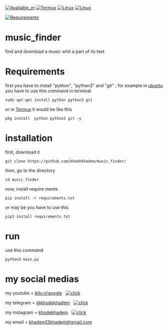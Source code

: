 
[![Available_in](https://img.shields.io/badge/-Available%20in-555)]()
[![Termux](https://img.shields.io/badge/-TERMUX-blue)](https://play.google.com/store/apps/details?id=com.termux&hl=en_US&gl=US)
[![Linux](https://img.shields.io/badge/-LINUX-blue)](https://ubuntu.com/)
[![Linux](https://img.shields.io/badge/-WINDOWS-blue)](https://www.microsoft.com/en-us/windows)



[![Requirements](https://img.shields.io/badge/Requirements-python3%20%2F%20git-blue)]()






# music_finder
find and download a music whit a part of its text

# Requirements

first you have to install "python", "python3" and "git" ; for example in [ubuntu](ubuntu.com) you have to use this command in terminal

    sudo apt-get install python python3 git
or in [Termux](https://play.google.com/store/apps/details?id=com.termux&hl=en_US&gl=US) it would be like this
    
    pkg install  python python3 git -y


# installation
first, download it

    git clone https://github.com/khodekhadem/music_finder/

then, go to the directory

    cd music_finder

now, install require ments

    pip install -r requirements.txt

or may be you have to use this

    pip3 install requirements.txt

# run

use this command

    python3 main.py


# my social medias


my youtube = [btly.ir/google](b2n.ir/khodekhadem)  &nbsp;  [![click](https://img.shields.io/badge/-click%20!-03FAF1)](b2n.ir/khodekhadem)

my telegram = [@khodekhadem](https://t.me/khodekhadem)  &nbsp;  [![click](https://img.shields.io/badge/-click%20!-03FAF1)](https://t.me/khodekhadem)

my instagram = [khodekhadem](www.instagram.com/khodekhadem)  &nbsp;  [![click](https://img.shields.io/badge/-click%20!-03FAF1)](www.instagram.com/khodekhadem)

my email = khadem13khadem@gmail.com

